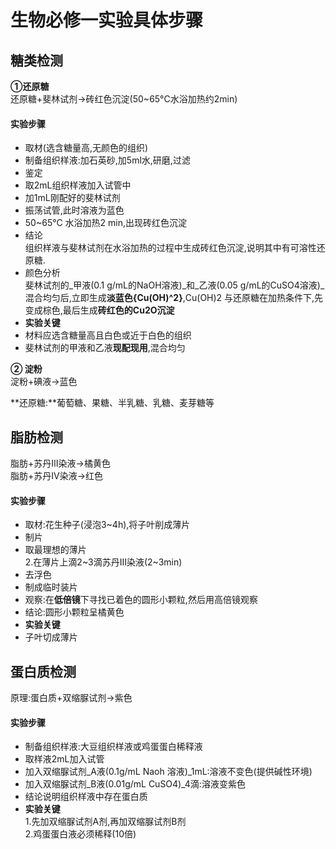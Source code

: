 # 生物必修一实验具体步骤

## 糖类检测

**①还原糖**  
还原糖+斐林试剂→砖红色沉淀(50~65°C水浴加热约2min)

#### 实验步骤

* 取材(选含糖量高,无颜色的组织)
* 制备组织样液:加石英砂,加5ml水,研磨,过滤
* 鉴定
* 取2mL组织样液加入试管中
* 加1mL刚配好的斐林试剂
* 振荡试管,此时溶液为蓝色
* 50~65°C 水浴加热2 min,出现砖红色沉淀
* 结论   
组织样液与斐林试剂在水浴加热的过程中生成砖红色沉淀,说明其中有可溶性还原糖.
* 颜色分析   
斐林试剂的_甲液(0.1 g/mL的NaOH溶液)_和_乙液(0.05 g/mL的CuSO4溶液)_混合均匀后,立即生成**淡蓝色{Cu(OH)^2}**,Cu(OH)2 与还原糖在加热条件下,先变成棕色,最后生成**砖红色的Cu2O沉淀**
* **实验关键**
* 材料应选含糖量高且白色或近于白色的组织
* 斐林试剂的甲液和乙液**现配现用**,混合均匀

**② 淀粉**  
淀粉+碘液→蓝色

**还原糖:**葡萄糖、果糖、半乳糖、乳糖、麦芽糖等

## 脂肪检测

脂肪+苏丹Ⅲ染液→橘黄色   
脂肪+苏丹Ⅳ染液→红色

#### 实验步骤

* 取材:花生种子(浸泡3~4h),将子叶削成薄片
* 制片
* 取最理想的薄片   
2.在薄片上滴2~3滴苏丹Ⅲ染液(2~3min)
* 去浮色
* 制成临时装片
* 观察:在**低倍镜**下寻找已着色的圆形小颗粒,然后用高倍镜观察
* 结论:圆形小颗粒呈橘黄色
* **实验关键**
* 子叶切成薄片

## 蛋白质检测

原理:蛋白质+双缩脲试剂→紫色

#### 实验步骤

* 制备组织样液:大豆组织样液或鸡蛋蛋白稀释液
* 取样液2mL加入试管
* 加入双缩脲试剂_A液(0.1g/mL Naoh 溶液)_1mL:溶液不变色(提供碱性环境)
* 加入双缩脲试剂_B液(0.01g/mL CuSO4)_4滴:溶液变紫色
* 结论说明组织样液中存在蛋白质
* **实验关键**  
1.先加双缩脲试剂A剂,再加双缩脲试剂B剂   
2.鸡蛋蛋白液必须稀释(10倍)

